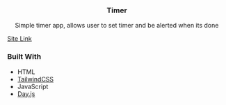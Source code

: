 <h3 align="center">Timer</h3>

  <p align="center">
     Simple timer app, allows user to set timer and be alerted when its done
    <br />
  </p>
</div>

<a href="https://yusuf-4hmed.github.io/timer/" target="_blank">Site Link</a>

### Built With

* HTML
* <a href="https://tailwindcss.com/" target="_blank">TailwindCSS</a>
* JavaScript
* <a href="https://day.js.org/en/" target="_blank">Day.js</a>
